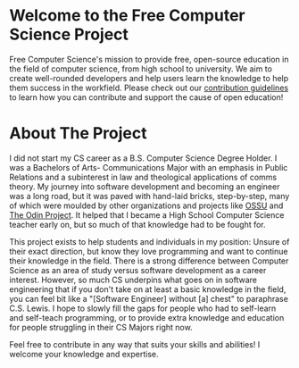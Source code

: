 # Welcome to the Free Computer Science Project

Free Computer Science's mission to provide free, open-source education in the field of computer science, from high school to university. We aim to create well-rounded developers and help users learn the knowledge to help them success in the workfield.
Please check out our [contribution guidelines](https://github.com/Free-Computer-Science/.github/blob/main/CONTRIBUTING.md) to learn how you can contribute and support the cause of open education!

# About The Project
I did not start my CS career as a B.S. Computer Science Degree Holder. I was a Bachelors of Arts- Communications Major with an emphasis in Public Relations and a subinterest in law and theological applications of comms theory. My journey into software development and becoming an engineer was a long road, but it was paved with hand-laid bricks, step-by-step, many of which were moulded by other organizations and projects like [OSSU]() and [The Odin Project](). It helped that I became a High School Computer Science teacher early on, but so much of that knowledge had to be fought for. 

This project exists to help students and individuals in my position: Unsure of their exact direction, but know they love programming and want to continue their knowledge in the field. There is a strong difference between Computer Science as an area of study versus software development as a career interest. However, so much CS underpins what goes on in software engineering that if you don't take on at least a basic knowledge in the field, you can feel bit like a "[Software Engineer] without [a] chest" to paraphrase C.S. Lewis. I hope to slowly fill the gaps for people who had to self-learn and self-teach programming, or to provide extra knowledge and education for people struggling in their CS Majors right now.


Feel free to contribute in any way that suits your skills and abilities! I welcome your knowledge and expertise.
